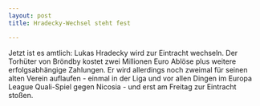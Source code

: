 ```yaml
---
layout: post
title: Hradecky-Wechsel steht fest

---
```


Jetzt ist es amtlich: Lukas Hradecky wird zur Eintracht wechseln. Der Torhüter von Bröndby kostet zwei Millionen Euro Ablöse plus weitere erfolgsabhängige Zahlungen. Er wird allerdings noch zweimal für seinen alten Verein auflaufen - einmal in der Liga und vor allen Dingen im Europa League Quali-Spiel gegen Nicosia - und erst am Freitag zur Eintracht stoßen.


